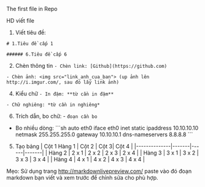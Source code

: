 The first file in Repo

HD viết file 

1. Viết tiêu đề:

`# 1.Tiêu đề cấp 1`

`###### 6.Tiêu đề cấp 6`

2. Chèn thông tin
`- Chèn link: [Github](https://github.com)`

`- Chèn ảnh: <img src="link_anh_cua_ban"> (up ảnh lên http://i.imgur.com/, sau đó lấy link ảnh)`

4. Kiểu chữ
`- In đậm: **từ cần in đậm**`

`- Chữ nghiêng: *từ cần in nghiêng*`

6. Trích dẫn, bo chữ:
\- `đoạn cần bo`
- Bo nhiều dòng:
\```sh
auto eth0
iface eth0 inet static
ipaddress 10.10.10.10
netmask 255.255.255.0
gateway 10.10.10.1
dns-nameservers 8.8.8.8
\```

5. Tạo bảng
| Cột 1 Hàng 1 | Cột 2 | Cột 3| Cột 4 |
|--------------|-------|------|-------|
| Hàng 2 | 2 x 1 | 2 x 2 | 2 x 3 | 2 x 4 |
| Hàng 3 | 3 x 1 | 3 x 2 | 3 x 3 | 3 x 4 |
| Hàng 4 | 4 x 1 | 4 x 2 | 4 x 3 | 4 x 4 |

Mẹo: Sử dụng trang http://markdownlivepreview.com/ paste vào đó đoạn markdown bạn viết và xem trước để chỉnh sửa cho phù hợp.


